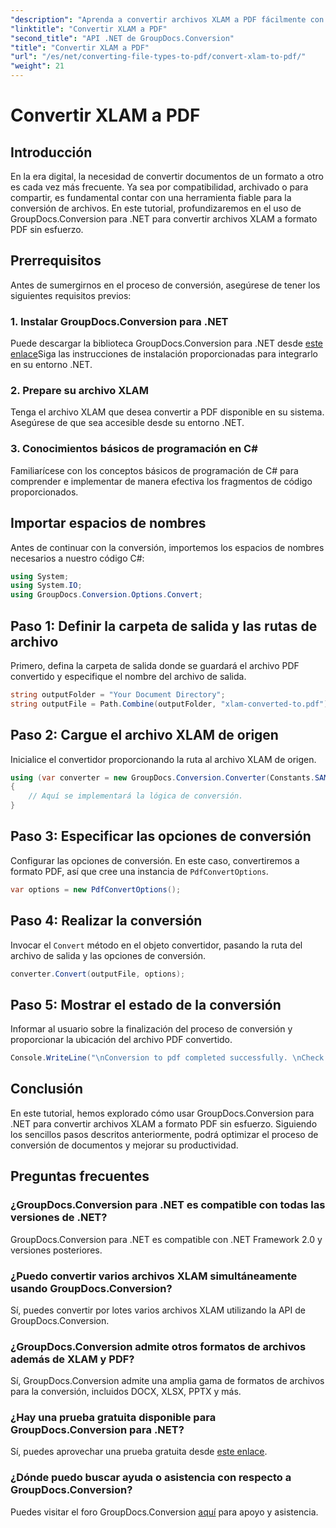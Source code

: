```yaml
---
"description": "Aprenda a convertir archivos XLAM a PDF fácilmente con GroupDocs.Conversion para .NET. Siga nuestro tutorial paso a paso para una conversión de documentos fluida."
"linktitle": "Convertir XLAM a PDF"
"second_title": "API .NET de GroupDocs.Conversion"
"title": "Convertir XLAM a PDF"
"url": "/es/net/converting-file-types-to-pdf/convert-xlam-to-pdf/"
"weight": 21
---
```


# Convertir XLAM a PDF

## Introducción
En la era digital, la necesidad de convertir documentos de un formato a otro es cada vez más frecuente. Ya sea por compatibilidad, archivado o para compartir, es fundamental contar con una herramienta fiable para la conversión de archivos. En este tutorial, profundizaremos en el uso de GroupDocs.Conversion para .NET para convertir archivos XLAM a formato PDF sin esfuerzo.
## Prerrequisitos
Antes de sumergirnos en el proceso de conversión, asegúrese de tener los siguientes requisitos previos:
### 1. Instalar GroupDocs.Conversion para .NET
Puede descargar la biblioteca GroupDocs.Conversion para .NET desde [este enlace](https://releases.groupdocs.com/conversion/net/)Siga las instrucciones de instalación proporcionadas para integrarlo en su entorno .NET.
### 2. Prepare su archivo XLAM
Tenga el archivo XLAM que desea convertir a PDF disponible en su sistema. Asegúrese de que sea accesible desde su entorno .NET.
### 3. Conocimientos básicos de programación en C#
Familiarícese con los conceptos básicos de programación de C# para comprender e implementar de manera efectiva los fragmentos de código proporcionados.

## Importar espacios de nombres
Antes de continuar con la conversión, importemos los espacios de nombres necesarios a nuestro código C#:
```csharp
using System;
using System.IO;
using GroupDocs.Conversion.Options.Convert;
```

## Paso 1: Definir la carpeta de salida y las rutas de archivo
Primero, defina la carpeta de salida donde se guardará el archivo PDF convertido y especifique el nombre del archivo de salida.
```csharp
string outputFolder = "Your Document Directory";
string outputFile = Path.Combine(outputFolder, "xlam-converted-to.pdf");
```
## Paso 2: Cargue el archivo XLAM de origen
Inicialice el convertidor proporcionando la ruta al archivo XLAM de origen.
```csharp
using (var converter = new GroupDocs.Conversion.Converter(Constants.SAMPLE_XLAM))
{
    // Aquí se implementará la lógica de conversión.
}
```
## Paso 3: Especificar las opciones de conversión
Configurar las opciones de conversión. En este caso, convertiremos a formato PDF, así que cree una instancia de `PdfConvertOptions`.
```csharp
var options = new PdfConvertOptions();
```
## Paso 4: Realizar la conversión
Invocar el `Convert` método en el objeto convertidor, pasando la ruta del archivo de salida y las opciones de conversión.
```csharp
converter.Convert(outputFile, options);
```
## Paso 5: Mostrar el estado de la conversión
Informar al usuario sobre la finalización del proceso de conversión y proporcionar la ubicación del archivo PDF convertido.
```csharp
Console.WriteLine("\nConversion to pdf completed successfully. \nCheck output in {0}", outputFolder);
```

## Conclusión
En este tutorial, hemos explorado cómo usar GroupDocs.Conversion para .NET para convertir archivos XLAM a formato PDF sin esfuerzo. Siguiendo los sencillos pasos descritos anteriormente, podrá optimizar el proceso de conversión de documentos y mejorar su productividad.
## Preguntas frecuentes
### ¿GroupDocs.Conversion para .NET es compatible con todas las versiones de .NET?
GroupDocs.Conversion para .NET es compatible con .NET Framework 2.0 y versiones posteriores.
### ¿Puedo convertir varios archivos XLAM simultáneamente usando GroupDocs.Conversion?
Sí, puedes convertir por lotes varios archivos XLAM utilizando la API de GroupDocs.Conversion.
### ¿GroupDocs.Conversion admite otros formatos de archivos además de XLAM y PDF?
Sí, GroupDocs.Conversion admite una amplia gama de formatos de archivos para la conversión, incluidos DOCX, XLSX, PPTX y más.
### ¿Hay una prueba gratuita disponible para GroupDocs.Conversion para .NET?
Sí, puedes aprovechar una prueba gratuita desde [este enlace](https://releases.groupdocs.com/).
### ¿Dónde puedo buscar ayuda o asistencia con respecto a GroupDocs.Conversion?
Puedes visitar el foro GroupDocs.Conversion [aquí](https://forum.groupdocs.com/c/conversion/11) para apoyo y asistencia.